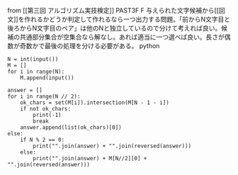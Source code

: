 
from [[第三回 アルゴリズム実技検定]]
PAST3F
F 与えられた文字候補から[[回文]]を作れるかどうか判定して作れるなら一つ出力する問題。「前からN文字目と後ろからN文字目のペア」は他のNと独立しているので分けて考えれば良い。候補の共通部分集合が空集合なら解なし。あれば適当に一つ選べば良い。長さが偶数が奇数かで最後の処理を分ける必要がある。
python

```
N = int(input())
M = []
for i in range(N):
    M.append(input())

answer = []
for i in range(N // 2):
    ok_chars = set(M[i]).intersection(M[N - 1 - i])
    if not ok_chars:
        print(-1)
        break
    answer.append(list(ok_chars)[0])
else:
    if N % 2 == 0:
        print("".join(answer) + "".join(reversed(answer)))
    else:
        print("".join(answer) + M[N//2][0] + "".join(reversed(answer)))
```

